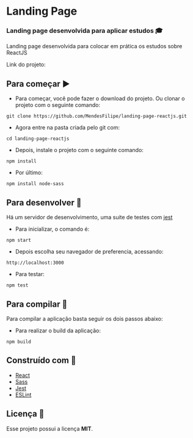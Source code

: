 # Landing Page

### Landing page desenvolvida para aplicar estudos :mortar_board:

Landing page desenvolvida para colocar em prática os estudos sobre ReactJS

Link do projeto: 

## Para começar :arrow_forward:

- Para começar, você pode fazer o download do projeto. Ou clonar o projeto com o seguinte comando:

`git clone https://github.com/MendesFilipe/landing-page-reactjs.git`

- Agora entre na pasta criada pelo git com:

`cd landing-page-reactjs`

- Depois, instale o projeto com o seguinte comando:

`npm install`

- Por último:

`npm install node-sass`

## Para desenvolver :minidisc:

Há um servidor de desenvolvimento, uma suite de testes com [jest](https://github.com/facebook/jest) 

- Para inicializar, o comando é:

`npm start`

- Depois escolha seu navegador de preferencia, acessando: 

`http://localhost:3000`

- Para testar:

`npm test`

## Para compilar :floppy_disk:

Para compilar a aplicação basta seguir os dois passos abaixo:

- Para realizar o build da aplicação:

`npm build`


## Construído com :construction:

- [React](https://reactjs.org/) 
- [Sass](https://sass-lang.com/)
- [Jest](https://jestjs.io/) 
- [ESLint](https://eslint.org/) 

## Licença :page_with_curl:

Esse projeto possui a licença **MIT**.

